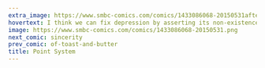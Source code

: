 ```yaml
---
extra_image: https://www.smbc-comics.com/comics/1433086068-20150531after.png
hovertext: I think we can fix depression by asserting its non-existence.
image: https://www.smbc-comics.com/comics/1433086068-20150531.png
next_comic: sincerity
prev_comic: of-toast-and-butter
title: Point System
---
```


